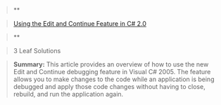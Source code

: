 > **

> [Using the Edit and Continue Feature in C# 2.0](http://msdn.microsoft.com/vcsharp/default.aspx?pull=/library/en-us/dnvs05/html/edit_continue.asp)

>**

>

> 3 Leaf Solutions

> **Summary:** This article provides an overview of how to use the new Edit and Continue debugging feature in Visual C# 2005. The feature allows you to make changes to the code while an application is being debugged and apply those code changes without having to close, rebuild, and run the application again.